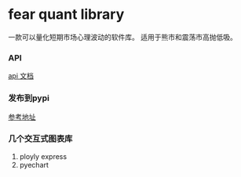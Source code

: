 
# fear quant library
一款可以量化短期市场心理波动的软件库。
适用于熊市和震荡市高抛低吸。

### API
[api 文档](apidocs.md)


### 发布到pypi

[参考地址](https://github.com/jscrapy/mydoc/blob/master/pypi.md)

### 几个交互式图表库

1. ployly express
2. pyechart